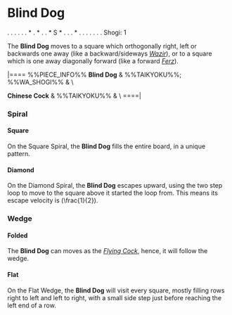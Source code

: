# Blind Dog

<div class = "movement">
. . . . .
. * . * .
. * S * .
. . * . .
. . . . .
Shogi: 1
</div>

The **Blind Dog** moves to a square which orthogonally right, left or backwards
one away (like a backward/sideways [*Wazir*](wazir.html)),
or to a square which is one away diagonally forward
(like a forward [*Ferz*](ferz.html)).

|====
%%PIECE_INFO%%
  **Blind Dog** 
& %%TAIKYOKU%%; %%WA_SHOGI%%
& \\

  **Chinese Cock**
& %%TAIKYOKU%%
& \\
====|

### Spiral

#### Square

On the Square Spiral, the **Blind Dog** fills the entire board, in a unique
pattern.

#### Diamond

On the Diamond Spiral, the **Blind Dog** escapes upward, using the two
step loop to move to the square above it started the loop from.
This means its escape velocity is \(\frac{1}{2}\).

### Wedge

#### Folded

The **Blind Dog** can moves as the [*Flying Cock*](flying_cock.html),
hence, it will follow the wedge.

#### Flat

On the Flat Wedge, the **Blind Dog** will visit every square, mostly
filling rows right to left and left to right, with a small side step
just before reaching the left end of a row.

